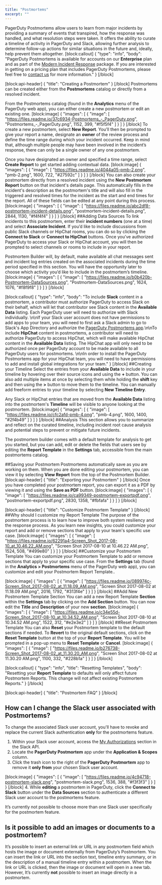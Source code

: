 ```yaml
---
title: "Postmortems"
excerpt: ""
---
```

PagerDuty Postmortems allow users to learn from major incidents by providing a summary of events that transpired, how the response was handled, and what resolution steps were taken. It offers the ability to curate a timeline of activity in PagerDuty and Slack, allowing further analysis to determine follow-up actions for similar situations in the future and, ideally, help prevent them altogether. 
[block:callout]
{
  "type": "info",
  "body": "PagerDuty Postmortems is available for accounts on our **Enterprise** plan and as part of the [Modern Incident Response](https://support.pagerduty.com/v1/docs/pagerduty-modern-incident-response) package. If you are interested in getting on a pricing plan that includes PagerDuty Postmortems, please feel free to [contact us](https://www.pagerduty.com/contact-sales/) for more information."
}
[/block]

[block:api-header]
{
  "title": "Creating a Postmortem"
}
[/block]
Postmortems can be created either from the **Postmortems** catalog or directly from a resolved incident.

From the Postmortems catalog (found in the **Analytics** menu of the PagerDuty web app), you can either create a new postmortem or edit an existing one.
[block:image]
{
  "images": [
    {
      "image": [
        "https://files.readme.io/37c6934-Postmortems_-_PagerDuty.png",
        "Postmortems_-_PagerDuty.png",
        1152,
        399,
        "#f5f5f4"
      ]
    }
  ]
}
[/block]
To create a new postmortem, select **New Report**. You’ll then be prompted to give your report a name, designate an **owner** of the review process and define the time range during which your incident occurred. Keep in mind that, although multiple people may have been involved in the incident’s response, there can only be a single owner of any one postmortem.

Once you have designated an owner and specified a time range, select **Create Report** to get started adding contextual data.
[block:image]
{
  "images": [
    {
      "image": [
        "https://files.readme.io/4044a05-pmb-2.png",
        "pmb-2.png",
        1600,
        722,
        "#27592c"
      ]
    }
  ]
}
[/block]
You can also create your postmortem directly from a resolved incident using the **New Postmortem Report** button on that incident's details page. This automatically fills in the incident's description as the postmortem's title and will also fill in the triggered and resolved times for the incident as the start and end times for the report. All of these fields can be edited at any point during this process.
[block:image]
{
  "images": [
    {
      "image": [
        "https://files.readme.io/abc2df8-postmortem-incident-details.png",
        "postmortem-incident-details.png",
        2844,
        1130,
        "#f4f4f4"
      ]
    }
  ]
}
[/block]
##Adding Data Sources
To link incidents to this postmortem, enter their **incident numbers** (one at a time) and select **Associate Incident**. If you’d like to include discussions from public Slack channels or HipChat rooms, you can do so by clicking the **Connect to Slack** or **Connect to HipChat** buttons. Once you’ve authorized PagerDuty to access your Slack or HipChat account, you will then be prompted to select channels or rooms to include in your report.

Postmortem Builder will, by default, make available all chat messages sent and incident log entries created on the associated incidents during the time period specified in this section. You will have the opportunity later to choose which activity you’d like to include in the postmortem’s timeline.
[block:image]
{
  "images": [
    {
      "image": [
        "https://files.readme.io/b0b420b-Postmortem-DataSources.png",
        "Postmortem-DataSources.png",
        1624,
        1076,
        "#f8f9f8"
      ]
    }
  ]
}
[/block]

[block:callout]
{
  "type": "info",
  "body": "To include **Slack** content in a postmortem, a contributor must authorize PagerDuty to access Slack on their behalf, which will let that contributor see Slack content in the **Available Data** listing. Each PagerDuty user will need to authorize with Slack individually. \n\nIf your Slack user account does not have permissions to add apps to your team, you will need to first ask a Slack admin to go to Slack's App Directory and authorize the [PagerDuty Postmortems app](https://pagerduty.slack.com/apps/A51BZ1FCG-pagerduty-postmortems).\n\nTo include **HipChat** content in postmortems, a contributor will need to authorize PagerDuty to access HipChat, which will make available HipChat content in the **Available Data** listing. The HipChat app will only need to be authorized once per PagerDuty account to be made available to all PagerDuty users for postmortems. \n\nIn order to install the PagerDuty Postmortems app for your HipChat team, you will need to have permissions to add and install global integrations for your team."
}
[/block]
##Creating your Timeline
Select the entries from your **Available Data** to include in your timeline by hovering over their source icons and using the **+** button. You can also add multiple items at once by selecting them while holding the **shift** key and then using the **>** button to move them to the timeline. You can manually add freeform entries to your timeline by selecting **New Timeline Entry**.

Any Slack or HipChat entries that are moved from the **Available Data** listing into the postmortem's **Timeline** will be visible to anyone looking at the postmortem. 
[block:image]
{
  "images": [
    {
      "image": [
        "https://files.readme.io/cfc2afd-pmb-4.png",
        "pmb-4.png",
        1600,
        1400,
        "#2f4b49"
      ]
    }
  ]
}
[/block]
##Analysis
This section allows you to summarize and reflect on the curated timeline, including incident root cause analysis and potential steps to prevent or mitigate future incidents.

The postmortem builder comes with a default template for analysis to get you started, but you can add, edit or delete the fields that users see by editing the **Report Template** in the **Settings** tab, accessible from the main postmortems catalog.

##Saving your Postmortem
Postmortems automatically save as you are working on them. When you are done editing your postmortem, you can view it by selecting **View Report** from the top of the Postmortem Builder.
[block:api-header]
{
  "title": "Exporting your Postmortem"
}
[/block]
Once you have completed your postmortem report, you can export it as a PDF by viewing it and using the **Save as PDF** button. 
[block:image]
{
  "images": [
    {
      "image": [
        "https://files.readme.io/ca99349-postmortem-exportpdf.png",
        "postmortem-exportpdf.png",
        2830,
        1358,
        "#fbfafa"
      ]
    }
  ]
}
[/block]

[block:api-header]
{
  "title": "Customize Postmortem Template"
}
[/block]
##Why should I customize my Report Template
The purpose of the postmortem process is to learn how to improve both system resiliency and the response process. As you learn new insights, you could customize your report and add or remove sections that apply to your team's specific use case. 
[block:image]
{
  "images": [
    {
      "image": [
        "https://files.readme.io/62291a4-Screen_Shot_2017-08-10_at_10.46.22_AM.png",
        "Screen Shot 2017-08-10 at 10.46.22 AM.png",
        1524,
        508,
        "#499e80"
      ]
    }
  ]
}
[/block]
##Customize your Postmortem Template
You can customize your Postmortem Template to add or remove sections that apply to your specific use case. From the **Settings** tab (found in the **Analytics > Postmortems** menu of the PagerDuty web app), you can customize and edit your Postmortem Report Template..

[block:image]
{
  "images": [
    {
      "image": [
        "https://files.readme.io/089974c-Screen_Shot_2017-08-02_at_11.18.09_AM.png",
        "Screen Shot 2017-08-02 at 11.18.09 AM.png",
        2016,
        1792,
        "#313f4e"
      ]
    }
  ]
}
[/block]
##Add New Postmortem Template Section
You can add a new Report Template **Section** within the **Settings** tab by clicking on the **Add Section** button. You can now edit the **Title** and **Description** of your new **section**.
[block:image]
{
  "images": [
    {
      "image": [
        "https://files.readme.io/c34e55d-Screen_Shot_2017-08-10_at_10.34.52_AM.png",
        "Screen Shot 2017-08-10 at 10.34.52 AM.png",
        1522,
        312,
        "#e2e3e2"
      ]
    }
  ]
}
[/block]
##Reset Postmortem Template
You can also **Reset** your Postmortem template to the default sections if needed. To **Revert** to the original default sections, click on the **Reset Template** button at the top of your **Report Template**. You will be prompted in a pop-up menu to **Reset Template** or **Cancel**. 
[block:image]
{
  "images": [
    {
      "image": [
        "https://files.readme.io/b276738-Screen_Shot_2017-08-02_at_11.30.20_AM.png",
        "Screen Shot 2017-08-02 at 11.30.20 AM.png",
        1100,
        332,
        "#228b1a"
      ]
    }
  ]
}
[/block]

[block:callout]
{
  "type": "info",
  "title": "Resetting Templates",
  "body": "Resetting your **Report Template** to defaults will only affect future Postmortem Reports. This change will not affect existing Postmortem Reports."
}
[/block]

[block:api-header]
{
  "title": "Postmortem FAQ"
}
[/block]
## How can I change the Slack user associated with Postmortems?
To change the associated Slack user account, you'll have to revoke and replace the current Slack authentication **only** for the postmortems feature. 
1. Within your Slack user account, access the [My Authorizations](https://api.slack.com/tokens) section in the Slack API.
2. Locate the **PagerDuty Postmortem** app under the **Application & Scopes** column.
3. Click the trash icon to the right of the **PagerDuty Postmortem** app to remove it **only from** your chosen Slack user account.   

[block:image]
{
  "images": [
    {
      "image": [
        "https://files.readme.io/4c94718-postmortem-slack.png",
        "postmortem-slack.png",
        1536,
        388,
        "#f3f3f3"
      ]
    }
  ]
}
[/block]
4. While **editing** a postmortem in PagerDuty, click the **Connect to Slack** button under the **Data Sources** section to authenticate a different Slack user account to the postmortems feature.

It’s currently not possible to choose more than one Slack user specifically for the postmortem feature.

## Is it possible to add an images or documents to a postmortem?

It’s possible to insert an external link or URL in any postmortem field which hosts the image or document externally from PagerDuty’s Postmortem. You can insert the link or URL into the section text, timeline entry summary, or in the description of a manual timeline entry within a postmortem. When the link or URL is clicked, then the image or document will open in a new tab. However, It’s currently **not** possible to insert an image directly in a postmortem.